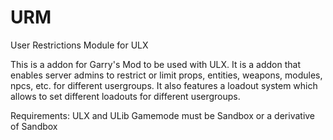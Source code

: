 # URM
User Restrictions Module for ULX

This is a addon for Garry's Mod to be used with ULX.
It is a addon that enables server admins to restrict or limit props, entities, weapons, modules, npcs, etc. for different usergroups. It also features a loadout system which allows to set different loadouts for different usergroups.

Requirements:
ULX and ULib
Gamemode must be Sandbox or a derivative of Sandbox
